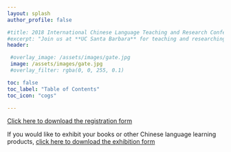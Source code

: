 ```yaml
---
layout: splash
author_profile: false

#title: 2018 International Chinese Language Teaching and Research Conference Nov.10-11
#excerpt: "Join us at **UC Santa Barbara** for teaching and researching in the area of Chinese language"
header: 

 #overlay_image: /assets/images/gate.jpg
 image: /assets/images/gate.jpg
 #overlay_filter: rgba(0, 0, 255, 0.1)

toc: false
toc_label: "Table of Contents"
toc_icon: "cogs"

---
```


<a href="/assets/docs/registration-form.docx">Click here to download the registration form</a>

If you would like to exhibit your books or other Chinese language learning products, <a href="/assets/docs/exhibition-form.docx">click here to download the exhibition form</a>

